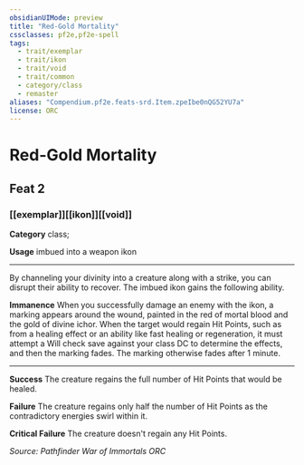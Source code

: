 ```yaml
---
obsidianUIMode: preview
title: "Red-Gold Mortality"
cssclasses: pf2e,pf2e-spell
tags:
  - trait/exemplar
  - trait/ikon
  - trait/void
  - trait/common
  - category/class
  - remaster
aliases: "Compendium.pf2e.feats-srd.Item.zpeIbe0nQG52YU7a"
license: ORC
---
```

# Red-Gold Mortality
## Feat 2
### [[exemplar]][[ikon]][[void]]

**Category** class; 




**Usage** imbued into a weapon ikon

* * *

By channeling your divinity into a creature along with a strike, you can disrupt their ability to recover. The imbued ikon gains the following ability.

**Immanence** When you successfully damage an enemy with the ikon, a marking appears around the wound, painted in the red of mortal blood and the gold of divine ichor. When the target would regain Hit Points, such as from a healing effect or an ability like fast healing or regeneration, it must attempt a Will check save against your class DC to determine the effects, and then the marking fades. The marking otherwise fades after 1 minute.

* * *

**Success** The creature regains the full number of Hit Points that would be healed.

**Failure** The creature regains only half the number of Hit Points as the contradictory energies swirl within it.

**Critical Failure** The creature doesn't regain any Hit Points.

*Source: Pathfinder War of Immortals*
*ORC*